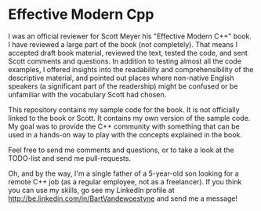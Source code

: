 # Effective Modern Cpp

I was an official reviewer for Scott Meyer his "Effective Modern C++" book.  I
have reviewed a large part of the book (not completely).  That means I accepted
draft book material, reviewed the text, tested the code, and sent Scott
comments and questions.  In addition to testing almost all the code examples, I
offered insights into the readability and comprehensibility of the descriptive
material, and pointed out places where non-native English speakers (a
significant part of the readership) might be confused or be unfamiliar with the
vocabulary Scott had chosen.

This repository contains my sample code for the book.  It is not officially
linked to the book or Scott.  It contains my own version of the sample code.
My goal was to provide the C++ community with something that can be used in a
hands-on way to play with the concepts explained in the book.

Feel free to send me comments and questions, or to take a look at the TODO-list
and send me pull-requests.

Oh, and by the way, I'm a single father of a 5-year-old son looking for a
remote C++ job (as a regular employee, not as a freelancer).  If you think you
can use my skills, go see my LinkedIn profile at
http://be.linkedin.com/in/BartVandewoestyne and send me a message!
